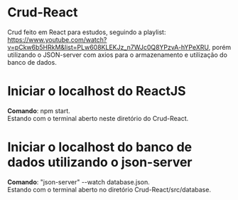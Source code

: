 # Crud-React
Crud feito em React para estudos, seguindo a playlist: https://www.youtube.com/watch?v=pCkw6b5HRkM&list=PLw608KLEKJz_n7WJc0Q8YPzvA-hYPeXRU, porém utilizando o JSON-server com axios para o armazenamento e utilização do banco de dados.

# Iniciar o localhost do ReactJS
**Comando**: npm start. </br> 
Estando com o terminal aberto neste diretório do Crud-React.

# Iniciar o localhost do banco de dados utilizando o json-server 
**Comando**: "json-server" --watch database.json. </br>
Estando com o terminal aberto no diretório Crud-React/src/database.
